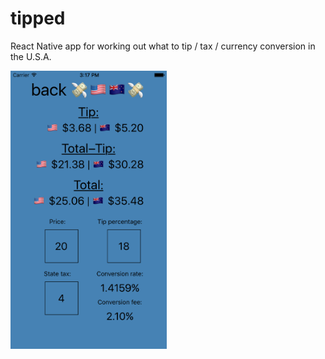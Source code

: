 # tipped

React Native app for working out what to tip / tax / currency conversion in the U.S.A.

<img src="https://github.com/Andrew-Hird/tipped/blob/dev/images/screen-shot.png" width="250">
